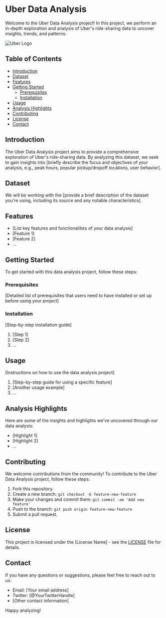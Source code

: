# Uber Data Analysis

Welcome to the Uber Data Analysis project! In this project, we perform an in-depth exploration and analysis of Uber's ride-sharing data to uncover insights, trends, and patterns.

![Uber Logo](uber_logo.png)

## Table of Contents

- [Introduction](#introduction)
- [Dataset](#dataset)
- [Features](#features)
- [Getting Started](#getting-started)
  - [Prerequisites](#prerequisites)
  - [Installation](#installation)
- [Usage](#usage)
- [Analysis Highlights](#analysis-highlights)
- [Contributing](#contributing)
- [License](#license)
- [Contact](#contact)

## Introduction

The Uber Data Analysis project aims to provide a comprehensive exploration of Uber's ride-sharing data. By analyzing this dataset, we seek to gain insights into [briefly describe the focus and objectives of your analysis, e.g., peak hours, popular pickup/dropoff locations, user behavior].

## Dataset

We will be working with the [provide a brief description of the dataset you're using, including its source and any notable characteristics].

## Features

- [List key features and functionalities of your data analysis]
- [Feature 1]
- [Feature 2]
- ...

## Getting Started

To get started with this data analysis project, follow these steps:

### Prerequisites

[Detailed list of prerequisites that users need to have installed or set up before using your project]

### Installation

[Step-by-step installation guide]

1. [Step 1]
2. [Step 2]
3. ...

## Usage

[Instructions on how to use the data analysis project]
1. [Step-by-step guide for using a specific feature]
2. [Another usage example]
3. ...

## Analysis Highlights

Here are some of the insights and highlights we've uncovered through our data analysis:

- [Highlight 1]
- [Highlight 2]
- ...

## Contributing

We welcome contributions from the community! To contribute to the Uber Data Analysis project, follow these steps:

1. Fork this repository.
2. Create a new branch: `git checkout -b feature-new-feature`
3. Make your changes and commit them: `git commit -am 'Add new feature'`
4. Push to the branch: `git push origin feature-new-feature`
5. Submit a pull request.

## License

This project is licensed under the [License Name] - see the [LICENSE](LICENSE) file for details.

## Contact

If you have any questions or suggestions, please feel free to reach out to us:

- Email: [Your email address]
- Twitter: [@YourTwitterHandle]
- [Other contact information]

Happy analyzing!
